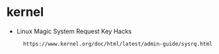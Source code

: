kernel
======

+ Linux Magic System Request Key Hacks

		https://www.kernel.org/doc/html/latest/admin-guide/sysrq.html
		
		
		
		
		
		
		
		
		
		
